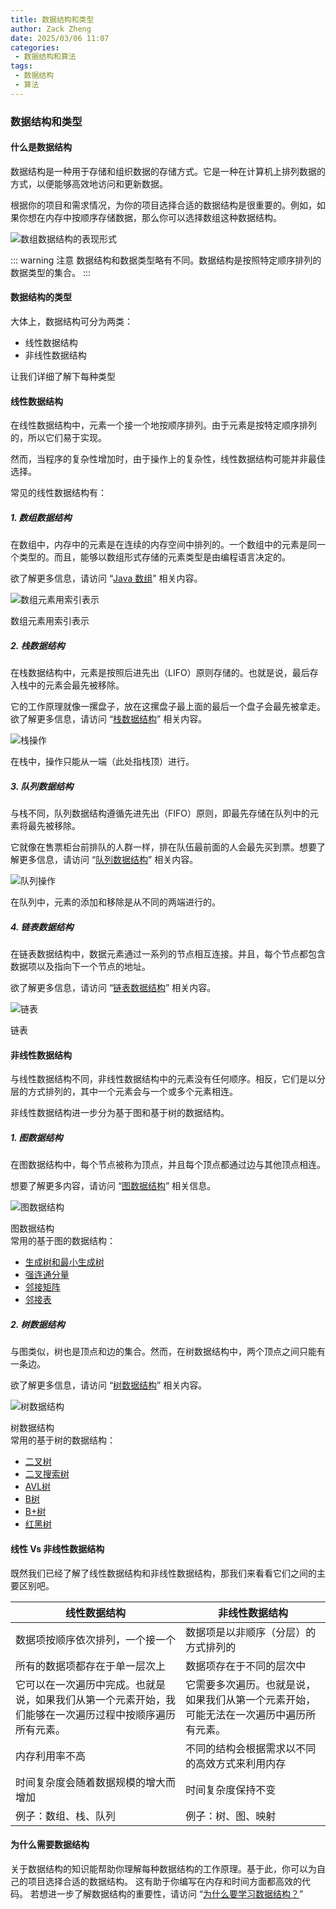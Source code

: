 ```yaml
---
title: 数据结构和类型
author: Zack Zheng
date: 2025/03/06 11:07
categories:
 - 数据结构和算法
tags:
 - 数据结构
 - 算法
---
```



### 数据结构和类型

#### 什么是数据结构

数据结构是一种用于存储和组织数据的存储方式。它是一种在计算机上排列数据的方式，以便能够高效地访问和更新数据。

根据你的项目和需求情况，为你的项目选择合适的数据结构是很重要的。例如，如果你想在内存中按顺序存储数据，那么你可以选择数组这种数据结构。

![数组数据结构的表现形式](https://gitee.com/zackzhengxy/picGallery/raw/main/imgs/array_dsa.png)


::: warning 注意
数据结构和数据类型略有不同。数据结构是按照特定顺序排列的数据类型的集合。
:::

#### 数据结构的类型

大体上，数据结构可分为两类：

+ 线性数据结构
+ 非线性数据结构

让我们详细了解下每种类型

#### 线性数据结构

在线性数据结构中，元素一个接一个地按顺序排列。由于元素是按特定顺序排列的，所以它们易于实现。

然而，当程序的复杂性增加时，由于操作上的复杂性，线性数据结构可能并非最佳选择。

常见的线性数据结构有：

##### 1. 数组数据结构

在数组中，内存中的元素是在连续的内存空间中排列的。一个数组中的元素是同一个类型的。而且，能够以数组形式存储的元素类型是由编程语言决定的。

欲了解更多信息，请访问 “[Java 数组](https://www.programiz.com/java-programming/arrays)” 相关内容。

![数组元素用索引表示](https://gitee.com/zackzhengxy/picGallery/raw/main/imgs/array_.png)

<div class="text-center font-bold">数组元素用索引表示</div>

##### 2. 栈数据结构

在栈数据结构中，元素是按照后进先出（LIFO）原则存储的。也就是说，最后存入栈中的元素会最先被移除。

它的工作原理就像一摞盘子，放在这摞盘子最上面的最后一个盘子会最先被拿走。欲了解更多信息，请访问 “[栈数据结构](../A1数据结构I/栈.md)” 相关内容。

![栈操作](https://gitee.com/zackzhengxy/picGallery/raw/main/imgs/stack_dsa.png)

<div class="text-center font-bold">在栈中，操作只能从一端（此处指栈顶）进行。</div>

##### 3. 队列数据结构

与栈不同，队列数据结构遵循先进先出（FIFO）原则，即最先存储在队列中的元素将最先被移除。

它就像在售票柜台前排队的人群一样，排在队伍最前面的人会最先买到票。想要了解更多信息，请访问 “[队列数据结构](../A1数据结构I/队列.md)” 相关内容。

![队列操作](https://gitee.com/zackzhengxy/picGallery/raw/main/imgs/queue_dsa.png)

<div class="text-center font-bold">在队列中，元素的添加和移除是从不同的两端进行的。</div>

##### 4. 链表数据结构

在链表数据结构中，数据元素通过一系列的节点相互连接。并且，每个节点都包含数据项以及指向下一个节点的地址。

欲了解更多信息，请访问 “[链表数据结构](../A2数据结构II/链表.md)” 相关内容。


![链表](https://gitee.com/zackzhengxy/picGallery/raw/main/imgs/linked-list_dsa.png)

<div class="text-center font-bold">链表</div>

#### 非线性数据结构

与线性数据结构不同，非线性数据结构中的元素没有任何顺序。相反，它们是以分层的方式排列的，其中一个元素会与一个或多个元素相连。

非线性数据结构进一步分为基于图和基于树的数据结构。

##### 1. 图数据结构

在图数据结构中，每个节点被称为顶点，并且每个顶点都通过边与其他顶点相连。

想要了解更多内容，请访问 “[图数据结构](../A5图结构和算法/图数据结构.md)” 相关信息。

![图数据结构](https://gitee.com/zackzhengxy/picGallery/raw/main/imgs/graph_dsa.png)
<div class="text-center font-bold">图数据结构</div>

<div class="font-bold">常用的基于图的数据结构：</div>

+ [生成树和最小生成树](../A5图结构和算法/生成树.md)
+ [强连通分量](../A5图结构和算法/强连通分量.md)
+ [邻接矩阵](../A5图结构和算法/邻接矩阵.md)
+ [邻接表](../A5图结构和算法/邻接表.md)

##### 2. 树数据结构

与图类似，树也是顶点和边的集合。然而，在树数据结构中，两个顶点之间只能有一条边。

欲了解更多信息，请访问 “[树数据结构](../A3树数据结构与算法I/树数据结构.md)” 相关内容。

![树数据结构](https://gitee.com/zackzhengxy/picGallery/raw/main/imgs/tree_dsa.png)

<div class="text-center font-bold">树数据结构</div>

<div class="font-bold">常用的基于树的数据结构：</div>

+ [二叉树](../A3树数据结构与算法I/二叉树.md)
+ [二叉搜索树](../A3树数据结构与算法I/二叉搜索树.md)
+ [AVL树](../A3树数据结构与算法I/AVL树.md)
+ [B树](../A4树数据结构和算法II/B树.md)
+ [B+树](../A4树数据结构和算法II/B+树.md)
+ [红黑树](../A4树数据结构和算法II/红黑树.md)

#### 线性 Vs 非线性数据结构

既然我们已经了解了线性数据结构和非线性数据结构，那我们来看看它们之间的主要区别吧。

| 线性数据结构                                                                                             | 非线性数据结构                                                                         |
| -------------------------------------------------------------------------------------------------------- | -------------------------------------------------------------------------------------- |
| 数据项按顺序依次排列，一个接一个                                                                         | 数据项是以非顺序（分层）的方式排列的                                                   |
| 所有的数据项都存在于单一层次上                                                                           | 数据项存在于不同的层次中                                                               |
| 它可以在一次遍历中完成。也就是说，如果我们从第一个元素开始，我们能够在一次遍历过程中按顺序遍历所有元素。 | 它需要多次遍历。也就是说，如果我们从第一个元素开始，可能无法在一次遍历中遍历所有元素。 |
| 内存利用率不高                                                                                           | 不同的结构会根据需求以不同的高效方式来利用内存                                         |
| 时间复杂度会随着数据规模的增大而增加                                                                     | 时间复杂度保持不变                                                                     |
| 例子：数组、栈、队列                                                                                     | 例子：树、图、映射                                                                     |

#### 为什么需要数据结构

关于数据结构的知识能帮助你理解每种数据结构的工作原理。基于此，你可以为自己的项目选择合适的数据结构。
这有助于你编写在内存和时间方面都高效的代码。
若想进一步了解数据结构的重要性，请访问 “[为什么要学习数据结构？](./为什么学习数据结构和算法.md)”

